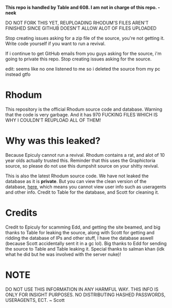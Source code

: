 **This repo is handled by Table and 608. I am not in charge of this repo. - neek**


DO NOT FORK THIS YET, REUPLOADING RHODUM'S FILES AREN'T FINISHED SINCE GITHUB DOESN'T ALLOW ALOT OF FILES UPLOADED

Stop creating issues asking for a zip file of the source, you're not getting it. Write code yourself if you want to run a revival.

If i continue to get GitHub emails from you guys asking for the source, i'm going to private this repo. Stop creating issues asking for the source.

edit: seems like no one listened to me so i deleted the source from my pc instead gtfo

# Rhodum
This repository is the official Rhodum source code and database. Warning that the code is very garbage. And it has 970 FUCKING FILES WHICH IS WHY I COULDN'T REUPLOAD ALL OF THEM!

# Why was this leaked?
Because Epiculy cannot run a revival. Rhodum contains a rat, and alot of 10 year olds actually trusted this. Reminder that this uses the Graphictoria source, so please do not use this dumpshit source on your shitty revival.

This is also the latest Rhodum source code. We have not leaked the database as it is <b>private</b>. But you can view the clean version of the database, <a href="https://github.com/qunjz/Rhodum/blob/main/RhodumDatabaseV2">here</a>, which means you cannot view user info such as useragents and other info. Credit to Table for the database, and Scott for cleaning it.

# Credits
Credit to Epiculy for scamming Edd, and getting the site beamed, and big thanks to Table for leaking the source, along with Scott for getting and ridding the database of IPs and other stuff, I have the database aswell (because Scott accidentally sent it in a gc lol). Big thanks to Edd for sending the source to Table and Table leaking it. Special thanks to salman khan (idk what he did but he was involved with the server nuke)!

# NOTE
DO NOT USE THIS INFORMATION IN ANY HARMFUL WAY. THIS INFO IS ONLY FOR INSIGHT PURPOSES. NO DISTRIBUTING HASHED PASSWORDS, USERAGENTS, ECT.  ~ Scott

